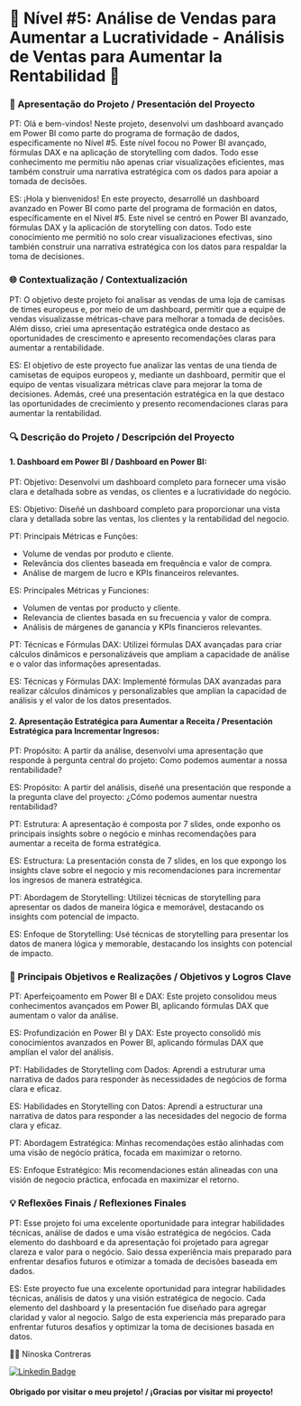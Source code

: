 # 🚀 Nível #5: Análise de Vendas para Aumentar a Lucratividade - Análisis de Ventas para Aumentar la Rentabilidad 🚀

### 👋 Apresentação do Projeto / Presentación del Proyecto

PT: Olá e bem-vindos! Neste projeto, desenvolvi um dashboard avançado em Power BI como parte do programa de formação de dados, especificamente no Nível #5. Este nível focou no Power BI avançado, fórmulas DAX e na aplicação de storytelling com dados. Todo esse conhecimento me permitiu não apenas criar visualizações eficientes, mas também construir uma narrativa estratégica com os dados para apoiar a tomada de decisões.

ES: ¡Hola y bienvenidos! En este proyecto, desarrollé un dashboard avanzado en Power BI como parte del programa de formación en datos, específicamente en el Nivel #5. Este nivel se centró en Power BI avanzado, fórmulas DAX y la aplicación de storytelling con datos. Todo este conocimiento me permitió no solo crear visualizaciones efectivas, sino también construir una narrativa estratégica con los datos para respaldar la toma de decisiones.

### 🌐 Contextualização / Contextualización

PT: O objetivo deste projeto foi analisar as vendas de uma loja de camisas de times europeus e, por meio de um dashboard, permitir que a equipe de vendas visualizasse métricas-chave para melhorar a tomada de decisões. Além disso, criei uma apresentação estratégica onde destaco as oportunidades de crescimento e apresento recomendações claras para aumentar a rentabilidade.

ES: El objetivo de este proyecto fue analizar las ventas de una tienda de camisetas de equipos europeos y, mediante un dashboard, permitir que el equipo de ventas visualizara métricas clave para mejorar la toma de decisiones. Además, creé una presentación estratégica en la que destaco las oportunidades de crecimiento y presento recomendaciones claras para aumentar la rentabilidad.

### 🔍 Descrição do Projeto / Descripción del Proyecto

#### 1. Dashboard em Power BI / Dashboard en Power BI:
   
PT: Objetivo: Desenvolvi um dashboard completo para fornecer uma visão clara e detalhada sobre as vendas, os clientes e a lucratividade do negócio.

ES: Objetivo: Diseñé un dashboard completo para proporcionar una vista clara y detallada sobre las ventas, los clientes y la rentabilidad del negocio.

PT: Principais Métricas e Funções:

- Volume de vendas por produto e cliente.
- Relevância dos clientes baseada em frequência e valor de compra.
- Análise de margem de lucro e KPIs financeiros relevantes.
  
ES: Principales Métricas y Funciones:

- Volumen de ventas por producto y cliente.
- Relevancia de clientes basada en su frecuencia y valor de compra.
- Análisis de márgenes de ganancia y KPIs financieros relevantes.
  
PT: Técnicas e Fórmulas DAX: Utilizei fórmulas DAX avançadas para criar cálculos dinâmicos e personalizáveis que ampliam a capacidade de análise e o valor das informações apresentadas.

ES: Técnicas y Fórmulas DAX: Implementé fórmulas DAX avanzadas para realizar cálculos dinámicos y personalizables que amplían la capacidad de análisis y el valor de los datos presentados.

#### 2. Apresentação Estratégica para Aumentar a Receita / Presentación Estratégica para Incrementar Ingresos:
   
PT: Propósito: A partir da análise, desenvolvi uma apresentação que responde à pergunta central do projeto: Como podemos aumentar a nossa rentabilidade?

ES: Propósito: A partir del análisis, diseñé una presentación que responde a la pregunta clave del proyecto: ¿Cómo podemos aumentar nuestra rentabilidad?

PT: Estrutura: A apresentação é composta por 7 slides, onde exponho os principais insights sobre o negócio e minhas recomendações para aumentar a receita de forma estratégica.

ES: Estructura: La presentación consta de 7 slides, en los que expongo los insights clave sobre el negocio y mis recomendaciones para incrementar los ingresos de manera estratégica.

PT: Abordagem de Storytelling: Utilizei técnicas de storytelling para apresentar os dados de maneira lógica e memorável, destacando os insights com potencial de impacto.

ES: Enfoque de Storytelling: Usé técnicas de storytelling para presentar los datos de manera lógica y memorable, destacando los insights con potencial de impacto.


### 🎯 Principais Objetivos e Realizações / Objetivos y Logros Clave

PT: Aperfeiçoamento em Power BI e DAX: Este projeto consolidou meus conhecimentos avançados em Power BI, aplicando fórmulas DAX que aumentam o valor da análise.

ES: Profundización en Power BI y DAX: Este proyecto consolidó mis conocimientos avanzados en Power BI, aplicando fórmulas DAX que amplían el valor del análisis.

PT: Habilidades de Storytelling com Dados: Aprendi a estruturar uma narrativa de dados para responder às necessidades de negócios de forma clara e eficaz.

ES: Habilidades en Storytelling con Datos: Aprendí a estructurar una narrativa de datos para responder a las necesidades del negocio de forma clara y eficaz.

PT: Abordagem Estratégica: Minhas recomendações estão alinhadas com uma visão de negócio prática, focada em maximizar o retorno.

ES: Enfoque Estratégico: Mis recomendaciones están alineadas con una visión de negocio práctica, enfocada en maximizar el retorno.


### 💡 Reflexões Finais / Reflexiones Finales

PT: Esse projeto foi uma excelente oportunidade para integrar habilidades técnicas, análise de dados e uma visão estratégica de negócios. Cada elemento do dashboard e da apresentação foi projetado para agregar clareza e valor para o negócio. Saio dessa experiência mais preparado para enfrentar desafios futuros e otimizar a tomada de decisões baseada em dados.

ES: Este proyecto fue una excelente oportunidad para integrar habilidades técnicas, análisis de datos y una visión estratégica de negocio. Cada elemento del dashboard y la presentación fue diseñado para agregar claridad y valor al negocio. Salgo de esta experiencia más preparado para enfrentar futuros desafíos y optimizar la toma de decisiones basada en datos.

👩‍💻 Ninoska Contreras

[![Linkedin Badge](https://img.shields.io/badge/-LinkedIn-blue?style=flat-square&logo=Linkedin&logoColor=white&link)](https://www.linkedin.com/in/ninoska-contreras)

#### Obrigado por visitar o meu projeto! / ¡Gracias por visitar mi proyecto!

